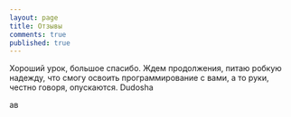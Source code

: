 ```yaml
---
layout: page
title: Отзывы
comments: true
published: true
---
```

Хороший урок, большое спасибо. Ждем продолжения, питаю робкую надежду, что смогу освоить программирование с вами, а то руки, честно говоря, опускаются.
Dudosha

ав
